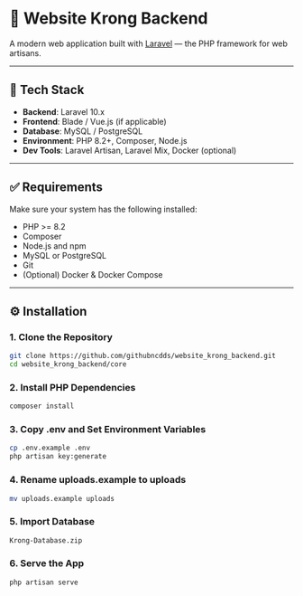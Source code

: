 # 🚀 Website Krong Backend

A modern web application built with [Laravel](https://laravel.com/) — the PHP framework for web artisans.

---

## 🧰 Tech Stack

- **Backend**: Laravel 10.x
- **Frontend**: Blade / Vue.js (if applicable)
- **Database**: MySQL / PostgreSQL
- **Environment**: PHP 8.2+, Composer, Node.js
- **Dev Tools**: Laravel Artisan, Laravel Mix, Docker (optional)

---

## ✅ Requirements

Make sure your system has the following installed:

- PHP >= 8.2
- Composer
- Node.js and npm
- MySQL or PostgreSQL
- Git
- (Optional) Docker & Docker Compose

---

## ⚙️ Installation

### 1. Clone the Repository

```bash
git clone https://github.com/githubncdds/website_krong_backend.git
cd website_krong_backend/core
```

### 2. Install PHP Dependencies

```bash
composer install
```

### 3. Copy .env and Set Environment Variables

```bash
cp .env.example .env
php artisan key:generate
```

### 4. Rename uploads.example to uploads

```bash
mv uploads.example uploads
```

### 5. Import Database

```bash
Krong-Database.zip
```

### 6. Serve the App

```bash
php artisan serve
```
